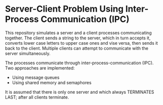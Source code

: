 # Server-Client Problem Using Inter-Process Communication (IPC)

This repository simulates a server and a client processes communicating together. The client sends a string to the server, which in turn accepts it, converts lower case letters to upper case ones and vise versa, then sends it back to the client. Multiple clients can attempt to communicate with the server simultaneously.

The processes communicate through inter-process-communication (IPC). Two approaches are implemented:

- Using message queues
- Using shared memory and semaphores

It is assumed that there is only one server and which always TERMINATES LAST; after all clients terminate.
